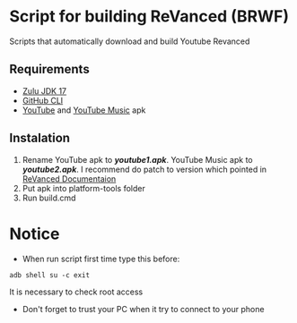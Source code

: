 # Script for building ReVanced (BRWF)
Scripts that automatically download and build Youtube Revanced

## Requirements
- [Zulu JDK 17](https://www.azul.com/downloads/?version=java-17-lts&os=windows&architecture=x86-64-bit&package=jdk)
- [GitHub CLI](https://cli.github.com/)
- [YouTube](https://www.apkmirror.com/apk/google-inc/youtube/) and [YouTube Music](https://www.apkmirror.com/apk/google-inc/youtube-music/) apk
## Instalation
1. Rename YouTube apk to ***youtube1.apk***. YouTube Music apk to ***youtube2.apk***.
I recommend do patch to version which pointed in [ReVanced Documentaion](https://github.com/revanced/revanced-documentation/wiki/Prerequisites)
2. Put apk into platform-tools folder
3. Run build.cmd
# Notice
- When run script first time type this before:
```
adb shell su -c exit
```
It is necessary to check root access 
- Don't forget to trust your PC when it try to connect to your phone
